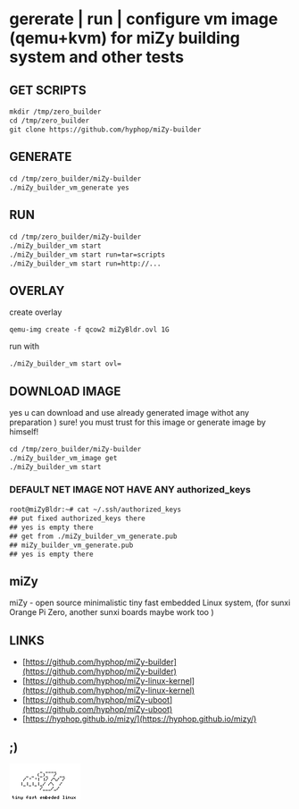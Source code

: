 #  gererate | run | configure vm image (qemu+kvm) for miZy building system and other tests

## GET SCRIPTS
    
    mkdir /tmp/zero_builder
    cd /tmp/zero_builder
    git clone https://github.com/hyphop/miZy-builder

## GENERATE

    cd /tmp/zero_builder/miZy-builder
    ./miZy_builder_vm_generate yes

## RUN
    
    cd /tmp/zero_builder/miZy-builder
    ./miZy_builder_vm start
    ./miZy_builder_vm start run=tar=scripts
    ./miZy_builder_vm start run=http://...

## OVERLAY

create overlay

    qemu-img create -f qcow2 miZyBldr.ovl 1G

run with 

    ./miZy_builder_vm start ovl=

## DOWNLOAD IMAGE

yes u can download and use already generated image withot any preparation )
sure! you must trust for this image or generate image by himself!

    cd /tmp/zero_builder/miZy-builder
    ./miZy_builder_vm_image get
    ./miZy_builder_vm start

### DEFAULT NET IMAGE NOT HAVE ANY authorized_keys

    root@miZyBldr:~# cat ~/.ssh/authorized_keys 
    ## put fixed authorized_keys there
    ## yes is empty there
    ## get from ./miZy_builder_vm_generate.pub
    ## miZy_builder_vm_generate.pub
    ## yes is empty there

## miZy 
 
miZy - open source minimalistic tiny fast embedded Linux system, (for sunxi Orange Pi Zero, another sunxi boards maybe work too )

## LINKS

- [https://github.com/hyphop/miZy-builder](https://github.com/hyphop/miZy-builder)
- [https://github.com/hyphop/miZy-linux-kernel](https://github.com/hyphop/miZy-linux-kernel)
- [https://github.com/hyphop/miZy-uboot](https://github.com/hyphop/miZy-uboot)
- [https://hyphop.github.io/mizy/](https://hyphop.github.io/mizy/)

## ;)

![miZy](pics/miZy.logo.bw128x64x2.png)
